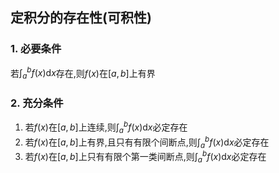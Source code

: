 ## 定积分的存在性(可积性)

### 1. 必要条件

若$\int_a^b f(x)\mathrm{d}x$存在,则$f(x)$在$[a,b]$上有界

### 2. 充分条件

1. 若$f(x)$在$[a,b]$上连续,则$\int_a^b f(x)\mathrm{d}x$必定存在
2. 若$f(x)$在$[a,b]$上有界,且只有有限个间断点,则$\int_a^b f(x)\mathrm{d}x$必定存在
3. 若$f(x)$在$[a,b]$上只有有限个第一类间断点,则$\int_a^b f(x)\mathrm{d}x$必定存在
